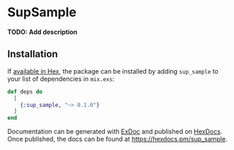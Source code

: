 # SupSample

**TODO: Add description**

## Installation

If [available in Hex](https://hex.pm/docs/publish), the package can be installed
by adding `sup_sample` to your list of dependencies in `mix.exs`:

```elixir
def deps do
  [
    {:sup_sample, "~> 0.1.0"}
  ]
end
```

Documentation can be generated with [ExDoc](https://github.com/elixir-lang/ex_doc)
and published on [HexDocs](https://hexdocs.pm). Once published, the docs can
be found at <https://hexdocs.pm/sup_sample>.

